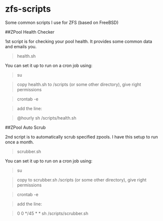 zfs-scripts
===========

Some common scripts I use for ZFS (based on FreeBSD)

##ZPool Health Checker

1st script is for checking your pool health. It provides some common data and emails you.

> health.sh

You can set it up to run on a cron job using:

> su

> copy health.sh to /scripts (or some other directory), give right permissions

> crontab -e

> add the line:

> @hourly sh /scripts/health.sh


##ZPool Auto Scrub

2nd script is to automatically scrub specified zpools. I have this setup to run once a month.

> scrubber.sh

You can set it up to run on a cron job using:

> su

> copy to scrubber.sh /scripts (or some other directory), give right permissions

> crontab -e

> add the line:

> 0 0 */45 * * sh /scripts/scrubber.sh




